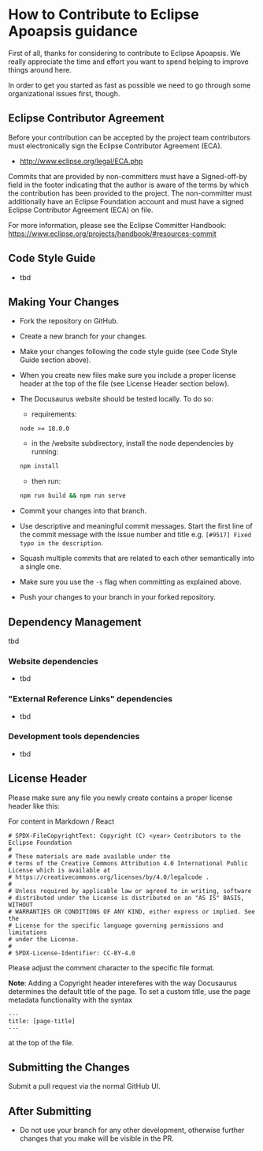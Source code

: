 # How to Contribute to Eclipse Apoapsis guidance

First of all, thanks for considering to contribute to Eclipse Apoapsis. We really
appreciate the time and effort you want to spend helping to improve things around here.

In order to get you started as fast as possible we need to go through some organizational issues first, though.

## Eclipse Contributor Agreement

Before your contribution can be accepted by the project team contributors must
electronically sign the Eclipse Contributor Agreement (ECA).

* http://www.eclipse.org/legal/ECA.php

Commits that are provided by non-committers must have a Signed-off-by field in
the footer indicating that the author is aware of the terms by which the
contribution has been provided to the project. The non-committer must
additionally have an Eclipse Foundation account and must have a signed Eclipse
Contributor Agreement (ECA) on file.

For more information, please see the Eclipse Committer Handbook:
https://www.eclipse.org/projects/handbook/#resources-commit

## Code Style Guide
* tbd

## Making Your Changes

* Fork the repository on GitHub.
* Create a new branch for your changes.
* Make your changes following the code style guide (see Code Style Guide section above).
* When you create new files make sure you include a proper license header at the top of the file (see License Header section below).
* The Docusaurus website should be tested locally. To do so:
  * requirements:

  ```text
  node >= 18.0.0
  ```

  * in the /website subdirectory, install the node dependencies by running:

  ```bash
  npm install
  ```

  * then run:

  ```bash
  npm run build && npm run serve
  ```

* Commit your changes into that branch.
* Use descriptive and meaningful commit messages. Start the first line of the commit message with the issue number and title e.g. `[#9517] Fixed typo in the description`.
* Squash multiple commits that are related to each other semantically into a single one.
* Make sure you use the `-s` flag when committing as explained above.
* Push your changes to your branch in your forked repository.

## Dependency Management

tbd

### Website dependencies
* tbd

### "External Reference Links" dependencies
* tbd

### Development tools dependencies
* tbd

## License Header

Please make sure any file you newly create contains a proper license header like this:

For content in Markdown / React
```
# SPDX-FileCopyrightText: Copyright (C) <year> Contributors to the Eclipse Foundation
#
# These materials are made available under the
# terms of the Creative Commons Attribution 4.0 International Public License which is available at
# https://creativecommons.org/licenses/by/4.0/legalcode .
#
# Unless required by applicable law or agreed to in writing, software
# distributed under the License is distributed on an "AS IS" BASIS, WITHOUT
# WARRANTIES OR CONDITIONS OF ANY KIND, either express or implied. See the
# License for the specific language governing permissions and limitations
# under the License.
#
# SPDX-License-Identifier: CC-BY-4.0
```
Please adjust the comment character to the specific file format.

**Note**: Adding a Copyright header intereferes with the way Docusaurus determines the default title of the page.
To set a custom title, use the page metadata functionality with the syntax

```text
---
title: [page-title]
---
```

at the top of the file.

## Submitting the Changes

Submit a pull request via the normal GitHub UI.

## After Submitting

* Do not use your branch for any other development, otherwise further changes that you make will be visible in the PR.